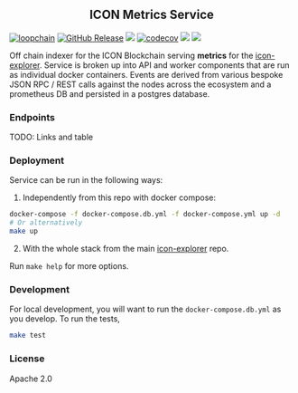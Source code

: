 <p align="center">
  <h2 align="center">ICON Metrics Service</h2>
</p>

[![loopchain](https://img.shields.io/badge/ICON-API-blue?logoColor=white&logo=icon&labelColor=31B8BB)](https://shields.io) [![GitHub Release](https://img.shields.io/github/release/geometry-labs/icon-metrics.svg?style=flat)]() ![](https://github.com/geometry-labs/icon-metrics/workflows/push-main/badge.svg?branch=main) [![codecov](https://codecov.io/gh/geometry-labs/icon-metrics/branch/main/graph/badge.svg)](https://codecov.io/gh/geometry-labs/icon-metrics) ![](https://img.shields.io/docker/pulls/geometrylabs/icon-metrics-api.svg) ![](https://img.shields.io/github/license/geometry-labs/icon-metrics)

Off chain indexer for the ICON Blockchain serving **metrics** for the [icon-explorer](https://github.com/geometry-labs/icon-explorer). Service is broken up into API and worker components that are run as individual docker containers. Events are derived from various bespoke JSON RPC / REST calls against the nodes across the ecosystem and a prometheus DB and persisted in a postgres database.

### Endpoints

TODO: Links and table

### Deployment

Service can be run in the following ways:

1. Independently from this repo with docker compose:
```bash
docker-compose -f docker-compose.db.yml -f docker-compose.yml up -d
# Or alternatively
make up
```

2. With the whole stack from the main [icon-explorer]() repo.

Run `make help` for more options.

### Development

For local development, you will want to run the `docker-compose.db.yml` as you develop. To run the tests,

```bash
make test
```

### License

Apache 2.0

